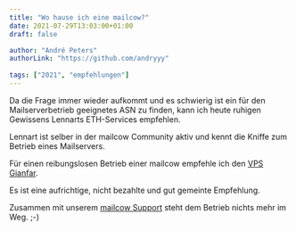```yaml
---
title: "Wo hause ich eine mailcow?"
date: 2021-07-29T13:03:00+01:00
draft: false

author: "André Peters"
authorLink: "https://github.com/andryyy"
  
tags: ["2021", "empfehlungen"]
---
```


Da die Frage immer wieder aufkommt und es schwierig ist ein  für den Mailserverbetrieb geeignetes ASN zu finden, kann ich heute ruhigen Gewissens Lennarts ETH-Services empfehlen.

Lennart ist selber in der mailcow Community aktiv und kennt die Kniffe zum Betrieb eines Mailservers.

Für einen reibungslosen Betrieb einer mailcow empfehle ich den [VPS Gianfar](https://panel.eth-services.de/cart.php?a=confproduct&i=1 "VPS Gianfar").

Es ist eine aufrichtige, nicht bezahlte und gut gemeinte Empfehlung.

Zusammen mit unserem [mailcow Support](https://www.servercow.de/mailcow#support "mailcow Support") steht dem Betrieb nichts mehr im Weg. ;-)